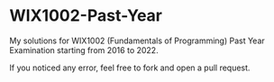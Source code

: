 # WIX1002-Past-Year
My solutions for WIX1002 (Fundamentals of Programming) Past Year Examination starting from 2016 to 2022.

If you noticed any error, feel free to fork and open a pull request.
